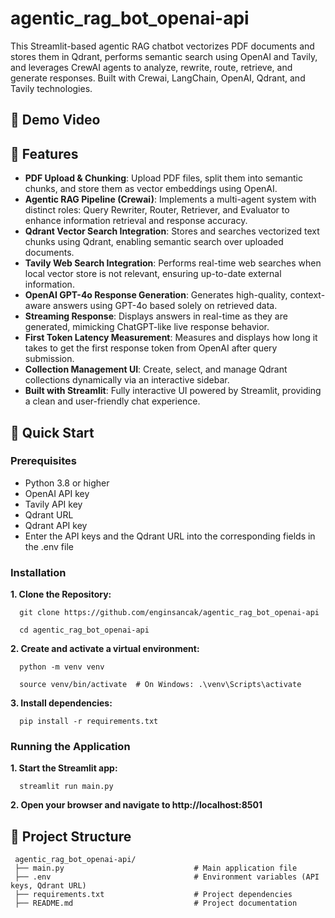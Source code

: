 # agentic_rag_bot_openai-api
This Streamlit-based agentic RAG chatbot vectorizes PDF documents and stores them in Qdrant, performs semantic search using OpenAI and Tavily, and leverages CrewAI agents to analyze, rewrite, route, retrieve, and generate responses. Built with Crewai, LangChain, OpenAI, Qdrant, and Tavily technologies.
## 🎥 Demo Video

## 🌟 Features  

- **PDF Upload & Chunking**: Upload PDF files, split them into semantic chunks, and store them as vector embeddings using OpenAI.  
- **Agentic RAG Pipeline (Crewai)**: Implements a multi-agent system with distinct roles: Query Rewriter, Router, Retriever, and Evaluator to enhance information retrieval and response accuracy. 
- **Qdrant Vector Search Integration**: Stores and searches vectorized text chunks using Qdrant, enabling semantic search over uploaded documents.  
- **Tavily Web Search Integration**: Performs real-time web searches when local vector store is not relevant, ensuring up-to-date external information.
- **OpenAI GPT-4o Response Generation**: Generates high-quality, context-aware answers using GPT-4o based solely on retrieved data.
- **Streaming Response**: Displays answers in real-time as they are generated, mimicking ChatGPT-like live response behavior.  
- **First Token Latency Measurement**: Measures and displays how long it takes to get the first response token from OpenAI after query submission.  
- **Collection Management UI**: Create, select, and manage Qdrant collections dynamically via an interactive sidebar.  
- **Built with Streamlit**: Fully interactive UI powered by Streamlit, providing a clean and user-friendly chat experience. 


## 🚀 Quick Start
### Prerequisites
- Python 3.8 or higher
- OpenAI API key
- Tavily API key
- Qdrant URL
- Qdrant API key
- Enter the API keys and the Qdrant URL into the corresponding fields in the .env file
  
### Installation

**1️. Clone the Repository:**

      git clone https://github.com/enginsancak/agentic_rag_bot_openai-api

      cd agentic_rag_bot_openai-api

**2. Create and activate a virtual environment:**
   
      python -m venv venv

      source venv/bin/activate  # On Windows: .\venv\Scripts\activate

**3. Install dependencies:**

      pip install -r requirements.txt

### Running the Application

**1. Start the Streamlit app:**

      streamlit run main.py

**2. Open your browser and navigate to http://localhost:8501**

## 📁 Project Structure

     agentic_rag_bot_openai-api/
     ├── main.py                             # Main application file
     ├── .env                                # Environment variables (API keys, Qdrant URL)
     ├── requirements.txt                    # Project dependencies
     ├── README.md                           # Project documentation
     





